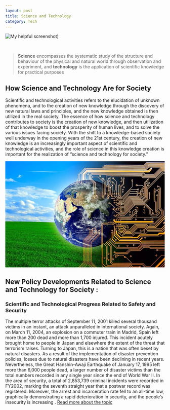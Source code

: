 ```yaml
---
layout: post
title: Science and Technology
category: Tech
---
```


![My helpful screenshot](/myblog/assets/images/1.jpg))

<br>

 > **Science** encompasses the systematic study of the structure and behaviour of the physical and natural world through observation and experiment, and **technology** is the application of scientific knowledge for practical purposes
 
##  How Science and Technology Are for Society

Scientific and technological activities refers to
the elucidation of unknown phenomena, and to the
creation of new knowledge through the discovery of
new natural laws and principles, and the new
knowledge obtained is then utilized in the real
society. The essence of how science and technology
contributes to society is the creation of new
knowledge, and then utilization of that knowledge
to boost the prosperity of human lives, and to solve
the various issues facing society.
With the shift to a knowledge-based society well
underway in the opening years of the 21st century,
the creation of new knowledge is an increasingly
important aspect of scientific and technological
activities, and the role of science in this knowledge
creation is important for the realization of “science
and technology for society.” 

![fugr1](/assets/s/1.jpg)
<br>

## New Policy Developments Related to Science and Technology for Society :

###  Scientific and Technological Progress Related to Safety and Security 
The multiple terror attacks of September 11,
2001 killed several thousand victims in an instant,
an attack unparalleled in international society.
Again, on March 11, 2004, an explosion on a
commuter train in Madrid, Spain left more than 200
dead and more than 1,700 injured. This incident
acutely brought home to people in Japan and
elsewhere the extent of the threat that terrorism
raises.
Turning to Japan, this is a nation that was often
beset by natural disasters. As a result of the
implementation of disaster prevention policies,
losses due to natural disasters have been declining
in recent years. Nevertheless, the Great
Hanshin-Awaji Earthquake of January 17, 1995 left
more than 6,000 people dead, a larger number of
disaster victims than the total numbers recorded in
any single year since the end of World War II.
In the area of security, a total of 2,853,739
criminal incidents were recorded in FY2002,
marking the seventh straight year that a postwar
record was registered. Moreover, the arrest and
incarceration rate fell to an all-time low, graphically
demonstrating a rapid deterioration in security, and
the people’s insecurity is increasing .
<a  href="https://www.mext.go.jp/component/english/__icsFiles/afieldfile/2011/03/03/1302821_002.pdf">Read more about the topic <a>
